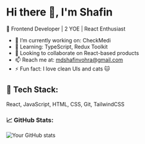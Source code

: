 # Hi there 👋, I'm Shafin
🚀 Frontend Developer | 2 YOE | React Enthusiast

- 🔭 I’m currently working on: CheckMedi
- 🌱 Learning: TypeScript, Redux Toolkit
- 👯 Looking to collaborate on React-based products
- 📫 Reach me at: mdshafinvohra@gmail.com
- ⚡ Fun fact: I love clean UIs and cats 🐱

## 🚀 Tech Stack:
React, JavaScript, HTML, CSS, Git, TailwindCSS

### 📈 GitHub Stats:
![Your GitHub stats](https://github-readme-stats.vercel.app/api?username=Saddam-V&show_icons=true&theme=radical)
